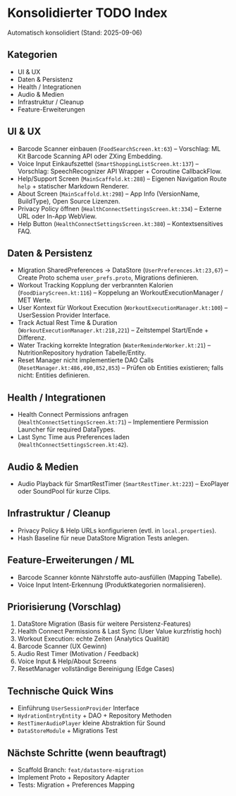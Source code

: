 # Konsolidierter TODO Index

Automatisch konsolidiert (Stand: 2025-09-06)

## Kategorien
- UI & UX
- Daten & Persistenz
- Health / Integrationen
- Audio & Medien
- Infrastruktur / Cleanup
- Feature-Erweiterungen

## UI & UX
- Barcode Scanner einbauen (`FoodSearchScreen.kt:63`) – Vorschlag: ML Kit Barcode Scanning API oder ZXing Embedding. 
- Voice Input Einkaufszettel (`SmartShoppingListScreen.kt:137`) – Vorschlag: SpeechRecognizer API Wrapper + Coroutine CallbackFlow.
- Help/Support Screen (`MainScaffold.kt:288`) – Eigenen Navigation Route `help` + statischer Markdown Renderer.
- About Screen (`MainScaffold.kt:298`) – App Info (VersionName, BuildType), Open Source Lizenzen.
- Privacy Policy öffnen (`HealthConnectSettingsScreen.kt:334`) – Externe URL oder In-App WebView.
- Help Button (`HealthConnectSettingsScreen.kt:380`) – Kontextsensitives FAQ.

## Daten & Persistenz
- Migration SharedPreferences → DataStore (`UserPreferences.kt:23,67`) – Create Proto schema `user_prefs.proto`, Migrations definieren.
- Workout Tracking Kopplung der verbrannten Kalorien (`FoodDiaryScreen.kt:116`) – Koppelung an WorkoutExecutionManager / MET Werte.
- User Kontext für Workout Execution (`WorkoutExecutionManager.kt:100`) – UserSession Provider Interface.
- Track Actual Rest Time & Duration (`WorkoutExecutionManager.kt:218,221`) – Zeitstempel Start/Ende + Differenz.
- Water Tracking korrekte Integration (`WaterReminderWorker.kt:21`) – NutritionRepository hydration Tabelle/Entity.
- Reset Manager nicht implementierte DAO Calls (`ResetManager.kt:486,490,852,853`) – Prüfen ob Entities existieren; falls nicht: Entities definieren.

## Health / Integrationen
- Health Connect Permissions anfragen (`HealthConnectSettingsScreen.kt:71`) – Implementiere Permission Launcher für required DataTypes.
- Last Sync Time aus Preferences laden (`HealthConnectSettingsScreen.kt:42`).

## Audio & Medien
- Audio Playback für SmartRestTimer (`SmartRestTimer.kt:223`) – ExoPlayer oder SoundPool für kurze Clips.

## Infrastruktur / Cleanup
- Privacy Policy & Help URLs konfigurieren (evtl. in `local.properties`).
- Hash Baseline für neue DataStore Migration Tests anlegen.

## Feature-Erweiterungen / ML
- Barcode Scanner könnte Nährstoffe auto-ausfüllen (Mapping Tabelle).
- Voice Input Intent-Erkennung (Produktkategorien normalisieren).

## Priorisierung (Vorschlag)
1. DataStore Migration (Basis für weitere Persistenz-Features)
2. Health Connect Permissions & Last Sync (User Value kurzfristig hoch)
3. Workout Execution: echte Zeiten (Analytics Qualität)
4. Barcode Scanner (UX Gewinn)
5. Audio Rest Timer (Motivation / Feedback)
6. Voice Input & Help/About Screens
7. ResetManager vollständige Bereinigung (Edge Cases)

## Technische Quick Wins
- Einführung `UserSessionProvider` Interface
- `HydrationEntryEntity` + DAO + Repository Methoden
- `RestTimerAudioPlayer` kleine Abstraktion für Sound
- `DataStoreModule` + Migrations Test

## Nächste Schritte (wenn beauftragt)
- Scaffold Branch: `feat/datastore-migration`
- Implement Proto + Repository Adapter
- Tests: Migration + Preferences Mapping

